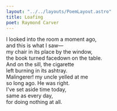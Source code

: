 ```yaml
---
layout: "../../layouts/PoemLayout.astro"
title: Loafing
poet: Raymond Carver
---
```


I looked into the room a moment ago,  
and this is what I saw—  
my chair in its place by the window,  
the book turned facedown on the table.  
And on the sill, the cigarette  
left burning in its ashtray.  
Malingerer! my uncle yelled at me  
so long ago. He was right.  
I've set aside time today,  
same as every day,  
for doing nothing at all.
